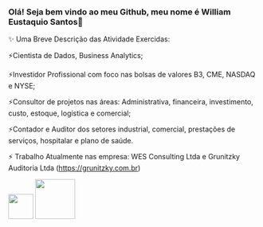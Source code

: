 ### Olá! Seja bem vindo ao meu Github, meu nome é William Eustaquio Santos👋

✨ Uma Breve Descrição das Atividade Exercidas:
   
   ⚡Cientista de Dados, Business Analytics; 
   
   ⚡Investidor Profissional com foco nas bolsas de valores B3, CME, NASDAQ e NYSE; 
   
   ⚡Consultor de projetos nas áreas:  Administrativa, financeira, investimento, custo, estoque, logística e comercial; 
   
   ⚡Contador e Auditor dos setores industrial, comercial, prestações de serviços, hospitalar e plano de saúde. 


⚡ Trabalho Atualmente nas empresa: WES Consulting Ltda e Grunitzky Auditoria Ltda (https://grunitzky.com.br)

<img widt='50' height='50' src="https://cdn.jsdelivr.net/gh/devicons/devicon/icons/python/python-original-wordmark.svg" />   <img widt='80' height='80' src="https://cdn.jsdelivr.net/gh/devicons/devicon/icons/mysql/mysql-original-wordmark.svg" />

          
          
          

<!--
**WilliamESantos/WilliamESantos** is a ✨ _special_ ✨ repository because its `README.md` (this file) appears on your GitHub profile.

Here are some ideas to get you started:

![image](https://github.com/WilliamESantos/WilliamESantos/assets/133704736/10105271-f9b2-4fd8-932a-d1f76c770c6f)

- 🔭 I’m currently working on ...
- 🌱 I’m currently learning ...
- 👯 I’m looking to collaborate on ...
- 🤔 I’m looking for help with ...
- 💬 Ask me about ...
- 📫 How to reach me: ...
- 😄 Pronouns: ...
- ⚡ Fun fact: ...
-->
